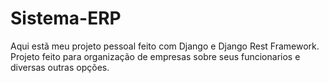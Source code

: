 # Sistema-ERP
Aqui estã meu projeto pessoal feito com Django e Django Rest Framework. Projeto feito para organização de empresas sobre seus funcionarios e diversas outras opções.

